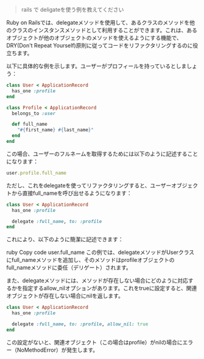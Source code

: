 > rails で deligateを使う例を教えてください

Ruby on Railsでは、delegateメソッドを使用して、あるクラスのメソッドを他のクラスのインスタンスメソッドとして利用することができます。これは、あるオブジェクトが他のオブジェクトのメソッドを使えるようにする機能で、DRY(Don't Repeat Yourself)原則に従ってコードをリファクタリングするのに役立ちます。

以下に具体的な例を示します。ユーザーがプロフィールを持っているとしましょう：

```ruby
class User < ApplicationRecord
  has_one :profile
end

class Profile < ApplicationRecord
  belongs_to :user

  def full_name
    "#{first_name} #{last_name}"
  end
end
```

この場合、ユーザーのフルネームを取得するためには以下のように記述することになります：

```ruby
user.profile.full_name
```
ただし、これをdelegateを使ってリファクタリングすると、ユーザーオブジェクトから直接full_nameを呼び出せるようになります：

```ruby
class User < ApplicationRecord
  has_one :profile

  delegate :full_name, to: :profile
end
```
これにより、以下のように簡潔に記述できます：

ruby
Copy code
user.full_name
この例では、delegateメソッドがUserクラスにfull_nameメソッドを追加し、そのメソッドはprofileオブジェクトのfull_nameメソッドに委任（デリゲート）されます。

また、delegateメソッドには、メソッドが存在しない場合にどのように対応するかを指定するallow_nilオプションがあります。これをtrueに設定すると、関連オブジェクトが存在しない場合にnilを返します。

```ruby
class User < ApplicationRecord
  has_one :profile

  delegate :full_name, to: :profile, allow_nil: true
end
```
この設定がないと、関連オブジェクト（この場合はprofile）がnilの場合にエラー（NoMethodError）が発生します。
